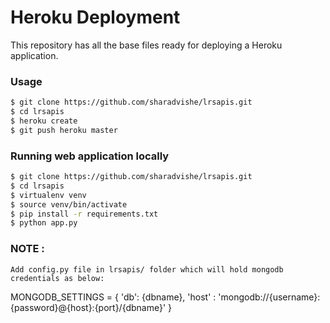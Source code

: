 # Heroku Deployment
This repository has all the base files ready for deploying a Heroku application.

### Usage

```bash
$ git clone https://github.com/sharadvishe/lrsapis.git
$ cd lrsapis
$ heroku create
$ git push heroku master
```

### Running web application locally
```bash
$ git clone https://github.com/sharadvishe/lrsapis.git
$ cd lrsapis
$ virtualenv venv
$ source venv/bin/activate
$ pip install -r requirements.txt
$ python app.py
```

### NOTE :
	Add config.py file in lrsapis/ folder which will hold mongodb credentials as below:

MONGODB_SETTINGS = {
    'db': {dbname},
    'host' : 'mongodb://{username}:{password}@{host}:{port}/{dbname}'
}	






